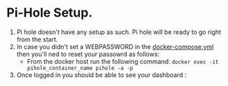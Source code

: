 # Pi-Hole Setup.

1. Pi hole doesn't have any setup as such. Pi hole will be ready to go right from the start.
2. In case you didn't set a WEBPASSWORD in the [docker-compose.yml](https://github.com/hgaaditya/rpi_homeserver/blob/main/pihole/docker-compose.yml) then you'll ned to reset your passowrd as follows:
    - From the docker host run the following command:
       `docker exec -it pihole_container_name pihole -a -p`
3. Once logged in you should be able to see your dashboard :
      
